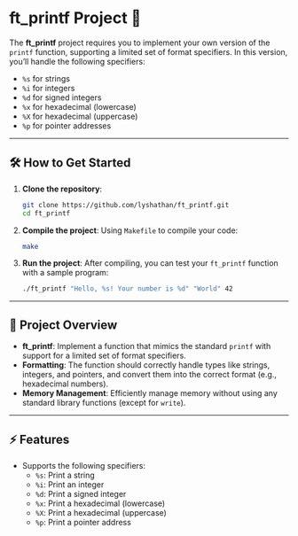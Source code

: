# ft_printf Project 🎨

The **ft_printf** project requires you to implement your own version of the `printf` function, supporting a limited set of format specifiers. In this version, you’ll handle the following specifiers:
- `%s` for strings
- `%i` for integers
- `%d` for signed integers
- `%x` for hexadecimal (lowercase)
- `%X` for hexadecimal (uppercase)
- `%p` for pointer addresses

---

## 🛠️ How to Get Started

1. **Clone the repository**:
   ```bash
   git clone https://github.com/lyshathan/ft_printf.git
   cd ft_printf
   ```

2. **Compile the project**:
   Using `Makefile` to compile your code:
   ```bash
   make
   ```

3. **Run the project**:
   After compiling, you can test your `ft_printf` function with a sample program:
   ```bash
   ./ft_printf "Hello, %s! Your number is %d" "World" 42
   ```

---

## 📝 Project Overview

- **ft_printf**: Implement a function that mimics the standard `printf` with support for a limited set of format specifiers.
- **Formatting**: The function should correctly handle types like strings, integers, and pointers, and convert them into the correct format (e.g., hexadecimal numbers).
- **Memory Management**: Efficiently manage memory without using any standard library functions (except for `write`).

---

## ⚡ Features

- Supports the following specifiers:
  - `%s`: Print a string
  - `%i`: Print an integer
  - `%d`: Print a signed integer
  - `%x`: Print a hexadecimal (lowercase)
  - `%X`: Print a hexadecimal (uppercase)
  - `%p`: Print a pointer address

